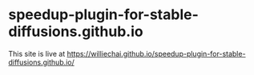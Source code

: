 # speedup-plugin-for-stable-diffusions.github.io

This site is live at https://williechai.github.io/speedup-plugin-for-stable-diffusions.github.io/
